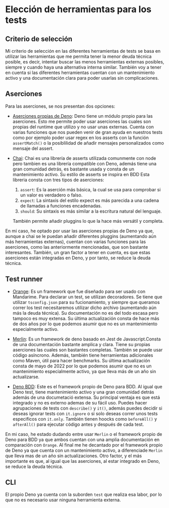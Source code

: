 # Elección de herramientas para los tests

## Criterio de selección

Mi criterio de selección en las diferentes herramientas de tests se basa en
utilizar las herramientas que me permita tener la menor deuda técnica posible, es
decir, intentar buscar las menos herramientas externas posibles, siempre y cuando
haya una alternativa interna similar. También voy a tener en cuenta si las diferentes
herramientas cuentan con un mantenimiento activo y una documentación clara para
poder usarlas sin complicaciones.

## Aserciones

Para las aserciones, se nos presentan dos opciones:

- [Aserciones propias de Deno](https://deno.land/std@0.206.0/assert/mod.ts):
    Deno tiene un módulo propio para las aserciones.
    Esto me permite poder usar aserciones las cuales son propias del runtime
    que utilizo y no usar unas externas. Cuenta con varias funciones que nos
    pueden venir de gran ayuda en nuestros tests como por ejemplo poder usar
    regex en los asserts con la función `assertMatch()` o la posiblilidad de
    añadir mensajes personalizados como mensaje del assert.

- [Chai](https://deno.land/x/chai@v5.0.0): Chai es una librería de asserts
    utilizada comunmente con node pero tambien es una librería compatible
    con Deno, además tiene una gran comunidad detrás, es bastante usada y
    consta de un mantenimiento activo. Su estilo de asserts se inspira en BDD
    Esta libreria consta con tres tipos de aserciones:
    1. `assert`: Es la aserción más básica, la cual se usa para comprobar si un
    valor es verdadero o falso.
    2. `expect`: La sintaxis del estilo expect es más parecida a una cadena de
    llamadas a funciones encadenadas.
    3. `should`: Su sintaxis es más similar a la escritura natural del lenguaje.

    También permite añadir pluggins lo que la hace más versátil y completa.

En mi caso, he optado por usar las aserciones propias de Deno ya que, aunque a
chai se le puedan añadir diferentes pluggins (aumentando aún más herramientas
externas), cuentan con varias funciones para las aserciones, como las anteriormente
mencionadas, que son bastante interesantes. También, un gran factor a tener en cuenta,
es que estas aserciones están integradas en Deno, y por tanto, se reduce la
deuda técnica.

## Test runner

- [Orange](https://deno.land/x/orange@v0.5.0): Es un framework
    que fue diseñado para ser usado con Mandarime. Para declarar un test, se
    utilizan decoradores. Se tiene que utilizar `tsconfig.json` para su
    fucionamiento, y siempre que queramos correr los test necesitaremos utilizar
    dicho archivo (aumentando aún más la deuda técnica). Su documentación no es
    del todo escasa pero tampoco es muy extensa.
    Su última actualización consta de hace más de dos años por lo que podemos
    asumir que no es un mantenimiento especialmente activo.

- [Merlin](https://deno.land/x/merlin@v1.0.7): Es un framework de deno basado en
    Jest de Javascript.Consta de una documentación bastante amplica y clara.
    Tiene su propias aserciones las cuales son bastantes completas. También
    se puede usar código asíncrono. Además, también tiene herramientas adicionales
    como Maven, útil para hacer benchmarks.
    Su última actualización consta de mayo de 2022 por lo que podemos asumir que
    no es un mantenimiento especialmente activo, ya que lleva más de un año
    sin actualizarse.

- [Deno BDD](https://docs.deno.com/runtime/manual/basics/testing/behavior_driven_development):
    Este es el framework propio de Deno para BDD. Al igual que Deno test, tiene mantenimiento
    activo y una gran comunidad detrás además de una documetació extensa.
    Su principal ventaja es que está integrado y no es externo ademas de su fácil uso.
    Puedes hacer agrupaciones de tests con `describe()` y `it()`, además puedes decidir si
    deseas ignorar tests con `it.ignore` o si solo deseas correr unos tests especificos con
    `it.only`. También tienen hoocks como `beforeAll()` y `afterAll()` para ejecutar código
    antes y después de cada test.

En mi caso, he estado dudando entre usar `Merlin` o el framework propio de Deno para BDD
ya que ambos cuentan con una amplia documentación en comparación con `Orange`.
Al final me he decantado por el framework propio de Deno ya que cuenta con un
mantenimiento activo, a diferenciade `Merlin` que lleva mas de un año sin actualizaciones.
Otro factor, y el más importante es que, al igual que las aserciones, al estar integrado
en Deno, se reduce la deuda técnica.

## CLI

El propio Deno ya cuenta con la suborden `test` que realiza esa labor, por lo que
no es necesario usar ninguna herramienta externa.
